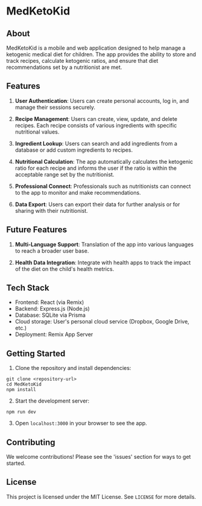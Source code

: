 # MedKetoKid

## About
MedKetoKid is a mobile and web application designed to help manage a ketogenic medical diet for children. The app provides the ability to store and track recipes, calculate ketogenic ratios, and ensure that diet recommendations set by a nutritionist are met.

## Features

1. **User Authentication**: Users can create personal accounts, log in, and manage their sessions securely.

2. **Recipe Management**: Users can create, view, update, and delete recipes. Each recipe consists of various ingredients with specific nutritional values.

3. **Ingredient Lookup**: Users can search and add ingredients from a database or add custom ingredients to recipes.

4. **Nutritional Calculation**: The app automatically calculates the ketogenic ratio for each recipe and informs the user if the ratio is within the acceptable range set by the nutritionist.

5. **Professional Connect**: Professionals such as nutritionists can connect to the app to monitor and make recommendations. 

6. **Data Export**: Users can export their data for further analysis or for sharing with their nutritionist.

## Future Features

1. **Multi-Language Support**: Translation of the app into various languages to reach a broader user base.
   
2. **Health Data Integration**: Integrate with health apps to track the impact of the diet on the child's health metrics.

## Tech Stack
- Frontend: React (via Remix)
- Backend: Express.js (Node.js)
- Database: SQLite via Prisma
- Cloud storage: User's personal cloud service (Dropbox, Google Drive, etc.)
- Deployment: Remix App Server

## Getting Started

1. Clone the repository and install dependencies:

```
git clone <repository-url>
cd MedKetoKid
npm install
```

2. Start the development server:

```
npm run dev

```

3. Open `localhost:3000` in your browser to see the app.

## Contributing
We welcome contributions! Please see the 'issues' section for ways to get started.

## License
This project is licensed under the MIT License. See `LICENSE` for more details.
